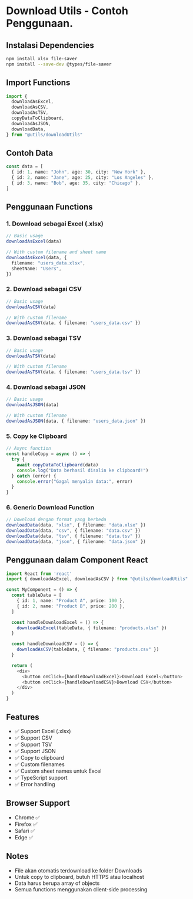 # Download Utils - Contoh Penggunaan.

## Instalasi Dependencies

```bash
npm install xlsx file-saver
npm install --save-dev @types/file-saver
```

## Import Functions

```typescript
import {
  downloadAsExcel,
  downloadAsCSV,
  downloadAsTSV,
  copyDataToClipboard,
  downloadAsJSON,
  downloadData,
} from "@utils/downloadUtils"
```

## Contoh Data

```typescript
const data = [
  { id: 1, name: "John", age: 30, city: "New York" },
  { id: 2, name: "Jane", age: 25, city: "Los Angeles" },
  { id: 3, name: "Bob", age: 35, city: "Chicago" },
]
```

## Penggunaan Functions

### 1. Download sebagai Excel (.xlsx)

```typescript
// Basic usage
downloadAsExcel(data)

// With custom filename and sheet name
downloadAsExcel(data, {
  filename: "users_data.xlsx",
  sheetName: "Users",
})
```

### 2. Download sebagai CSV

```typescript
// Basic usage
downloadAsCSV(data)

// With custom filename
downloadAsCSV(data, { filename: "users_data.csv" })
```

### 3. Download sebagai TSV

```typescript
// Basic usage
downloadAsTSV(data)

// With custom filename
downloadAsTSV(data, { filename: "users_data.tsv" })
```

### 4. Download sebagai JSON

```typescript
// Basic usage
downloadAsJSON(data)

// With custom filename
downloadAsJSON(data, { filename: "users_data.json" })
```

### 5. Copy ke Clipboard

```typescript
// Async function
const handleCopy = async () => {
  try {
    await copyDataToClipboard(data)
    console.log("Data berhasil disalin ke clipboard!")
  } catch (error) {
    console.error("Gagal menyalin data:", error)
  }
}
```

### 6. Generic Download Function

```typescript
// Download dengan format yang berbeda
downloadData(data, "xlsx", { filename: "data.xlsx" })
downloadData(data, "csv", { filename: "data.csv" })
downloadData(data, "tsv", { filename: "data.tsv" })
downloadData(data, "json", { filename: "data.json" })
```

## Penggunaan dalam Component React

```typescript
import React from 'react'
import { downloadAsExcel, downloadAsCSV } from "@utils/downloadUtils"

const MyComponent = () => {
  const tableData = [
    { id: 1, name: "Product A", price: 100 },
    { id: 2, name: "Product B", price: 200 },
  ]

  const handleDownloadExcel = () => {
    downloadAsExcel(tableData, { filename: "products.xlsx" })
  }

  const handleDownloadCSV = () => {
    downloadAsCSV(tableData, { filename: "products.csv" })
  }

  return (
    <div>
      <button onClick={handleDownloadExcel}>Download Excel</button>
      <button onClick={handleDownloadCSV}>Download CSV</button>
    </div>
  )
}
```

## Features

- ✅ Support Excel (.xlsx)
- ✅ Support CSV
- ✅ Support TSV
- ✅ Support JSON
- ✅ Copy to clipboard
- ✅ Custom filenames
- ✅ Custom sheet names untuk Excel
- ✅ TypeScript support
- ✅ Error handling

## Browser Support

- Chrome ✅
- Firefox ✅
- Safari ✅
- Edge ✅

## Notes

- File akan otomatis terdownload ke folder Downloads
- Untuk copy to clipboard, butuh HTTPS atau localhost
- Data harus berupa array of objects
- Semua functions menggunakan client-side processing

